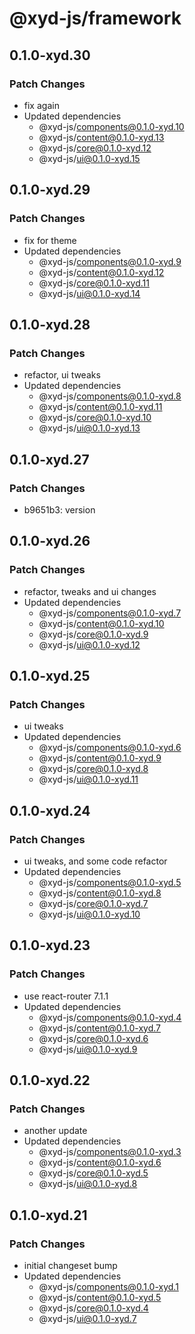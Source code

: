 # @xyd-js/framework

## 0.1.0-xyd.30

### Patch Changes

- fix again
- Updated dependencies
  - @xyd-js/components@0.1.0-xyd.10
  - @xyd-js/content@0.1.0-xyd.13
  - @xyd-js/core@0.1.0-xyd.12
  - @xyd-js/ui@0.1.0-xyd.15

## 0.1.0-xyd.29

### Patch Changes

- fix for theme
- Updated dependencies
  - @xyd-js/components@0.1.0-xyd.9
  - @xyd-js/content@0.1.0-xyd.12
  - @xyd-js/core@0.1.0-xyd.11
  - @xyd-js/ui@0.1.0-xyd.14

## 0.1.0-xyd.28

### Patch Changes

- refactor, ui tweaks
- Updated dependencies
  - @xyd-js/components@0.1.0-xyd.8
  - @xyd-js/content@0.1.0-xyd.11
  - @xyd-js/core@0.1.0-xyd.10
  - @xyd-js/ui@0.1.0-xyd.13

## 0.1.0-xyd.27

### Patch Changes

- b9651b3: version

## 0.1.0-xyd.26

### Patch Changes

- refactor, tweaks and ui changes
- Updated dependencies
  - @xyd-js/components@0.1.0-xyd.7
  - @xyd-js/content@0.1.0-xyd.10
  - @xyd-js/core@0.1.0-xyd.9
  - @xyd-js/ui@0.1.0-xyd.12

## 0.1.0-xyd.25

### Patch Changes

- ui tweaks
- Updated dependencies
  - @xyd-js/components@0.1.0-xyd.6
  - @xyd-js/content@0.1.0-xyd.9
  - @xyd-js/core@0.1.0-xyd.8
  - @xyd-js/ui@0.1.0-xyd.11

## 0.1.0-xyd.24

### Patch Changes

- ui tweaks, and some code refactor
- Updated dependencies
  - @xyd-js/components@0.1.0-xyd.5
  - @xyd-js/content@0.1.0-xyd.8
  - @xyd-js/core@0.1.0-xyd.7
  - @xyd-js/ui@0.1.0-xyd.10

## 0.1.0-xyd.23

### Patch Changes

- use react-router 7.1.1
- Updated dependencies
  - @xyd-js/components@0.1.0-xyd.4
  - @xyd-js/content@0.1.0-xyd.7
  - @xyd-js/core@0.1.0-xyd.6
  - @xyd-js/ui@0.1.0-xyd.9

## 0.1.0-xyd.22

### Patch Changes

- another update
- Updated dependencies
  - @xyd-js/components@0.1.0-xyd.3
  - @xyd-js/content@0.1.0-xyd.6
  - @xyd-js/core@0.1.0-xyd.5
  - @xyd-js/ui@0.1.0-xyd.8

## 0.1.0-xyd.21

### Patch Changes

- initial changeset bump
- Updated dependencies
  - @xyd-js/components@0.1.0-xyd.1
  - @xyd-js/content@0.1.0-xyd.5
  - @xyd-js/core@0.1.0-xyd.4
  - @xyd-js/ui@0.1.0-xyd.7
